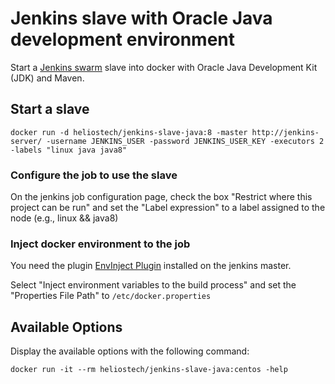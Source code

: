 Jenkins slave with Oracle Java development environment
===============================================

Start a [Jenkins swarm](https://wiki.jenkins-ci.org/display/JENKINS/Swarm+Plugin) slave into docker with Oracle Java Development Kit (JDK) and Maven.

## Start a slave

   `docker run -d heliostech/jenkins-slave-java:8 -master http://jenkins-server/ -username JENKINS_USER -password JENKINS_USER_KEY -executors 2 -labels "linux java java8"`

### Configure the job to use the slave
On the jenkins job configuration page, check the box "Restrict where this project can be run" and set the "Label expression" to a label assigned to the node (e.g., linux && java8)

### Inject docker environment to the job
You need the plugin [EnvInject Plugin](https://wiki.jenkins-ci.org/display/JENKINS/EnvInject+Plugin) installed on the jenkins master.

Select "Inject environment variables to the build process" and set the "Properties File Path" to `/etc/docker.properties`

## Available Options

   Display the available options with the following command:

   `docker run -it --rm heliostech/jenkins-slave-java:centos -help`


